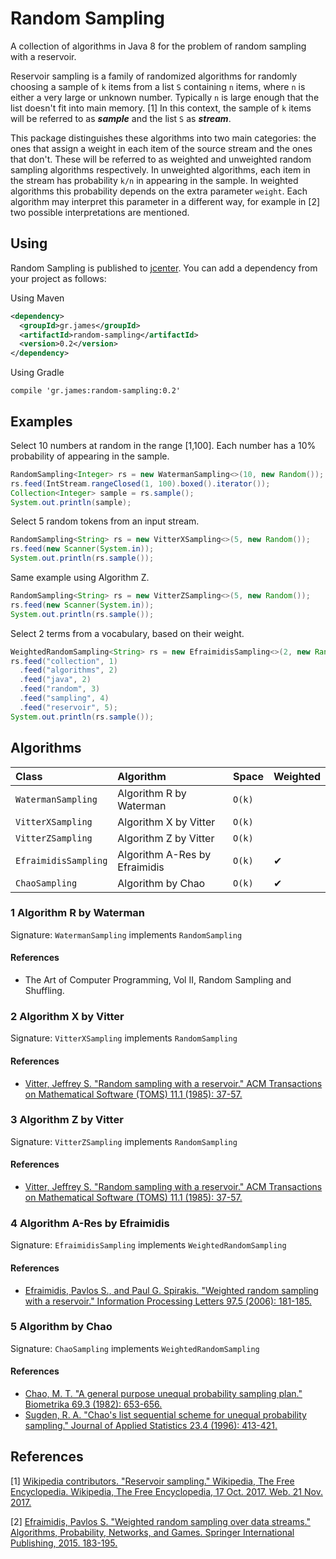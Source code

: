 # Random Sampling

A collection of algorithms in Java 8 for the problem of random sampling with a reservoir.

Reservoir sampling is a family of randomized algorithms for randomly choosing a sample of `k` items from a list `S` containing `n` items, where `n` is either a very large or unknown number. Typically `n` is large enough that the list doesn't fit into main memory. [1] In this context, the sample of `k` items will be referred to as ***sample*** and the list `S` as ***stream***.

This package distinguishes these algorithms into two main categories: the ones that assign a weight in each item of the source stream and the ones that don't. These will be referred to as weighted and unweighted random sampling algorithms respectively. In unweighted algorithms, each item in the stream has probability `k/n` in appearing in the sample. In weighted algorithms this probability depends on the extra parameter `weight`. Each algorithm may interpret this parameter in a different way, for example in [2] two possible interpretations are mentioned.

## Using

Random Sampling is published to [jcenter](https://bintray.com/gstamatelat/random-sampling/random-sampling). You can add a dependency from your project as follows:

Using Maven

```xml
<dependency>
  <groupId>gr.james</groupId>
  <artifactId>random-sampling</artifactId>
  <version>0.2</version>
</dependency>
```

Using Gradle

```
compile 'gr.james:random-sampling:0.2'
```

## Examples

Select 10 numbers at random in the range [1,100]. Each number has a 10% probability of appearing in the sample.
```java
RandomSampling<Integer> rs = new WatermanSampling<>(10, new Random());
rs.feed(IntStream.rangeClosed(1, 100).boxed().iterator());
Collection<Integer> sample = rs.sample();
System.out.println(sample);
```

Select 5 random tokens from an input stream.
```java
RandomSampling<String> rs = new VitterXSampling<>(5, new Random());
rs.feed(new Scanner(System.in));
System.out.println(rs.sample());
```

Same example using Algorithm Z.
```java
RandomSampling<String> rs = new VitterZSampling<>(5, new Random());
rs.feed(new Scanner(System.in));
System.out.println(rs.sample());
```

Select 2 terms from a vocabulary, based on their weight.
```java
WeightedRandomSampling<String> rs = new EfraimidisSampling<>(2, new Random());
rs.feed("collection", 1)
  .feed("algorithms", 2)
  .feed("java", 2)
  .feed("random", 3)
  .feed("sampling", 4)
  .feed("reservoir", 5);
System.out.println(rs.sample());
```

## Algorithms

| Class                | Algorithm                     | Space  | Weighted |
| :------------------- | :---------------------------- | :----- | :------- |
| `WatermanSampling`   | Algorithm R by Waterman       | `O(k)` |          |
| `VitterXSampling`    | Algorithm X by Vitter         | `O(k)` |          |
| `VitterZSampling`    | Algorithm Z by Vitter         | `O(k)` |          |
| `EfraimidisSampling` | Algorithm A-Res by Efraimidis | `O(k)` | &#10004; |
| `ChaoSampling`       | Algorithm by Chao             | `O(k)` | &#10004; |

### 1 Algorithm R by Waterman

Signature: `WatermanSampling` implements `RandomSampling`

#### References
- The Art of Computer Programming, Vol II, Random Sampling and Shuffling.

### 2 Algorithm X by Vitter

Signature: `VitterXSampling` implements `RandomSampling`

#### References
- [Vitter, Jeffrey S. "Random sampling with a reservoir." ACM Transactions on Mathematical Software (TOMS) 11.1 (1985): 37-57.](https://doi.org/10.1145/3147.3165)

### 3 Algorithm Z by Vitter

Signature: `VitterZSampling` implements `RandomSampling`

#### References
- [Vitter, Jeffrey S. "Random sampling with a reservoir." ACM Transactions on Mathematical Software (TOMS) 11.1 (1985): 37-57.](https://doi.org/10.1145/3147.3165)

### 4 Algorithm A-Res by Efraimidis

Signature: `EfraimidisSampling` implements `WeightedRandomSampling`

#### References
- [Efraimidis, Pavlos S., and Paul G. Spirakis. "Weighted random sampling with a reservoir." Information Processing Letters 97.5 (2006): 181-185.](https://doi.org/10.1016/j.ipl.2005.11.003)

### 5 Algorithm by Chao

Signature: `ChaoSampling` implements `WeightedRandomSampling`

#### References
- [Chao, M. T. "A general purpose unequal probability sampling plan." Biometrika 69.3 (1982): 653-656.](https://doi.org/10.2307/2336002)
- [Sugden, R. A. "Chao's list sequential scheme for unequal probability sampling." Journal of Applied Statistics 23.4 (1996): 413-421.](https://doi.org/10.1080/02664769624152)

## References

[1] [Wikipedia contributors. "Reservoir sampling." Wikipedia, The Free Encyclopedia. Wikipedia, The Free Encyclopedia, 17 Oct. 2017. Web. 21 Nov. 2017.](https://en.wikipedia.org/wiki/Reservoir_sampling)

[2] [Efraimidis, Pavlos S. "Weighted random sampling over data streams." Algorithms, Probability, Networks, and Games. Springer International Publishing, 2015. 183-195.](https://doi.org/10.1007/978-3-319-24024-4_12)

